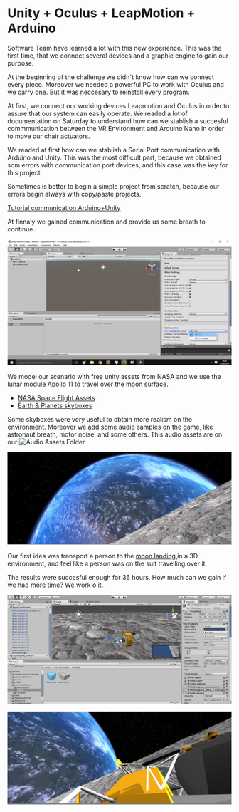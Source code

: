 # Unity + Oculus + LeapMotion + Arduino

Software Team have learned a lot with this new experience. This was the first time, that we connect several devices and a graphic engine to gain our purpose.

At the beginning of the challenge we didn´t know how can we connect every piece. Moreover we needed a powerful PC to work with Oculus and we carry one. But it was neccesary to reinstall every program.

At first, we connect our working devices Leapmotion and Oculus in order to assure that our system can easily operate.
We readed a lot of documentation on Saturday to understand how can we stablish a succesful commmunication between the VR Environment and Arduino Nano in order to move our chair actuators.

We readed at first how can we stablish a Serial Port communication with Arduino and Unity. This was the most difficult part, because we obtained som errors with communication port devices, and this case was the key for this project.

Sometimes is better to begin a simple project from scratch, because our errors begin always with copy/paste projects.

<a href="http://www.alanzucconi.com/2015/10/07/how-to-integrate-arduino-with-unity/">Tutorial communication Arduino+Unity</a>

At finnaly we gained communication and provide us some breath to continue.

<p align="center">
  <img  src="Unity/images/ConfigArduinity.png" width="700"/>
</p>

We model our scenario with free unity assets from NASA and we use the lunar module Apollo 11 to travel over the moon surface.
<ul>

<li><a href="https://www.assetstore.unity3d.com/en/#!/content/756">NASA Space Flight Assets</a></li>
<li><a href="https://www.assetstore.unity3d.com/en/#!/content/53752">Earth & Planets skyboxes</a></li>
</ul>

Some skyboxes were very useful to obtain more realism on the environment. Moreover we add some audio samples on the game, like astronaut breath, motor noise, and some others. 
This audio assets are on our ![Audio Assets Folder](https://github.com/dlabs-co/XSpace/tree/master/Software/Unity/AudioAssets)

<p align="center">
  <img  src="Unity/images/MoonEarth.jpg" width="700"/>
</p>

Our first idea was transport a person to the <a href="https://www.youtube.com/watch?v=sTBIr65cL_E">moon landing </a> in a 3D environment, and feel like a person was on the suit travelling over it.

The results were succesful enough for 36 hours. How much can we gain if we had more time? We work o it. 

<p align="center">
  <img  src="Unity/images/unityScenario.jpg" width="700"/>
</p>

<p align="center">
  <img  src="Unity/images/LunarModule.jpg" width="700"/>
</p>
